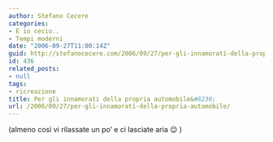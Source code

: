 ```yaml
---
author: Stefano Cecere
categories:
- E io cecio..
- Tempi moderni
date: "2006-09-27T11:00:14Z"
guid: http://stefanocecere.com/2006/09/27/per-gli-innamorati-della-propria-automobile/
id: 436
related_posts:
- null
tags:
- ricreazione
title: Per gli innamorati della propria automobile&#8230;
url: /2006/09/27/per-gli-innamorati-della-propria-automobile/
---
```


(almeno così vi rilassate un po&#8217; e ci lasciate aria 😉 )

<div>
</div>